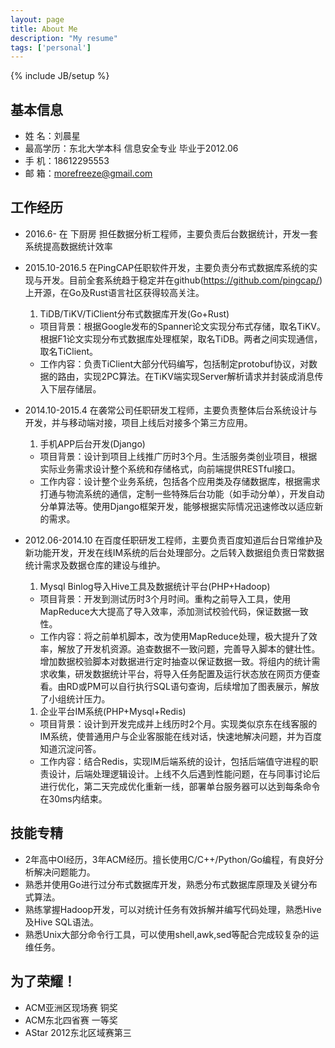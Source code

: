 ```yaml
---
layout: page
title: About Me
description: "My resume"
tags: ['personal']
---
```

{% include JB/setup %}

## 基本信息
- 姓    名：刘晨星
- 最高学历：东北大学本科 信息安全专业 毕业于2012.06
- 手    机：18612295553
- 邮    箱：morefreeze@gmail.com

## 工作经历
- 2016.6- 在 下厨房 担任数据分析工程师，主要负责后台数据统计，开发一套系统提高数据统计效率

- 2015.10-2016.5  在PingCAP任职软件开发，主要负责分布式数据库系统的实现与开发。目前全套系统趋于稳定并在github(https://github.com/pingcap/)上开源，在Go及Rust语言社区获得较高关注。
  1. TiDB/TiKV/TiClient分布式数据库开发(Go+Rust)
    - 项目背景：根据Google发布的Spanner论文实现分布式存储，取名TiKV。根据F1论文实现分布式数据库处理框架，取名TiDB。两者之间实现通信，取名TiClient。
    - 工作内容：负责TiClient大部分代码编写，包括制定protobuf协议，对数据的路由，实现2PC算法。在TiKV端实现Server解析请求并封装成消息传入下层存储层。

- 2014.10-2015.4  在袭常公司任职研发工程师，主要负责整体后台系统设计与开发，并与移动端对接，项目上线后对接多个第三方应用。
  1. 手机APP后台开发(Django)
    - 项目背景：设计到项目上线推广历时3个月。生活服务类创业项目，根据实际业务需求设计整个系统和存储格式，向前端提供RESTful接口。
    - 工作内容：设计整个业务系统，包括各个应用类及存储数据库，根据需求打通与物流系统的通信，定制一些特殊后台功能（如手动分单），开发自动分单算法等。使用Django框架开发，能够根据实际情况迅速修改以适应新的需求。

- 2012.06-2014.10 在百度任职研发工程师，主要负责百度知道后台日常维护及新功能开发，开发在线IM系统的后台处理部分。之后转入数据组负责日常数据统计需求及数据仓库的建设与维护。
  1. Mysql Binlog导入Hive工具及数据统计平台(PHP+Hadoop)
    - 项目背景：开发到测试历时3个月时间。重构之前导入工具，使用MapReduce大大提高了导入效率，添加测试校验代码，保证数据一致性。
    - 工作内容：将之前单机脚本，改为使用MapReduce处理，极大提升了效率，解放了开发机资源。追查数据不一致问题，完善导入脚本的健壮性。增加数据校验脚本对数据进行定时抽查以保证数据一致。将组内的统计需求收集，研发数据统计平台，将导入任务配置及运行状态放在网页方便查看。由RD或PM可以自行执行SQL语句查询，后续增加了图表展示，解放了小组统计压力。
  1. 企业平台IM系统(PHP+Mysql+Redis)
    - 项目背景：设计到开发完成并上线历时2个月。实现类似京东在线客服的IM系统，使普通用户与企业客服能在线对话，快速地解决问题，并为百度知道沉淀问答。
    - 工作内容：结合Redis，实现IM后端系统的设计，包括后端值守进程的职责设计，后端处理逻辑设计。上线不久后遇到性能问题，在与同事讨论后进行优化，第二天完成优化重新一线，部署单台服务器可以达到每条命令在30ms内结束。


## 技能专精
- 2年高中OI经历，3年ACM经历。擅长使用C/C++/Python/Go编程，有良好分析解决问题能力。
- 熟悉并使用Go进行过分布式数据库开发，熟悉分布式数据库原理及关键分布式算法。
- 熟练掌握Hadoop开发，可以对统计任务有效拆解并编写代码处理，熟悉Hive及Hive SQL语法。
- 熟悉Unix大部分命令行工具，可以使用shell,awk,sed等配合完成较复杂的运维任务。

## 为了荣耀！
- ACM亚洲区现场赛 铜奖
- ACM东北四省赛 一等奖
- AStar 2012东北区域赛第三

